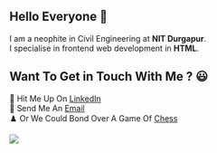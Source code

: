 ## Hello Everyone 👋

I am a neophite in Civil Engineering at **NIT Durgapur**.</br> 
I specialise in frontend web development in **HTML**.</br>

## Want To Get in Touch With Me ? :smiley:</br>
🔭 Hit Me Up On [LinkedIn](https://www.linkedin.com/in/aritro-ghosh-246920201/)</br>
:email: Send Me An [Email](mailto:aritroghosh4@gmail.com)</br>
♟️ Or We Could Bond Over A Game Of [Chess](https://friend.chess.com/R2hP)</br>



![](https://komarev.com/ghpvc/?username=TheInvincibleLearner&color=green)
